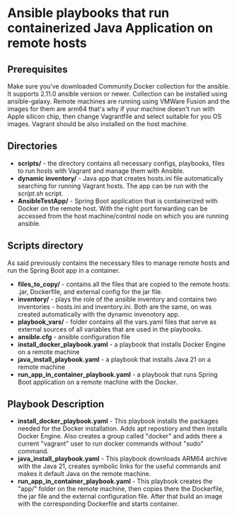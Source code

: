 
# Ansible playbooks that run containerized Java Application on remote hosts

## Prerequisites
Make sure you've downloaded Community.Docker collection for the ansible. It supports 2.11.0 ansible version or newer. Collection can be installed using ansible-galaxy.
Remote machines are running using VMWare Fusion and the images for them are arm64 that's why if your machine doesn't run with Apple silicon chip, then change Vagrantfile and select suitable for you OS images.
Vagrant should be also installed on the host machine.

## Directories

 - **scripts/** - the directory contains all necessary configs, playbooks, files to run hosts with Vagrant and manage them with Ansible. 
 - **dynamic inventory/** - Java app that creates hosts.ini file automatically searching for running Vagrant hosts.  The app can be run with the *script.sh* script.
 - **AnsibleTestApp/** - Spring Boot application that is containerized with Docker on the remote host. With the right port forwarding can be accessed from the host machine/control node on which you are running ansible.
## Scripts directory
As said previously contains the necessary files to manage remote hosts and run the Spring Boot app in a container.
 - **files_to_copy/** - contains all the files that are copied to the remote hosts: .jar, Dockerfile, and external config for the jar file. 
 - **inventory/** - plays the role of the ansible inventory and contains two inventories - hosts.ini and inventory.ini. Both are the same, on was created automatically with the dynamic invenotory app.
 - **playbook_vars/** - folder contains all the vars.yaml files that serve as external sources of all variables that are used in the playbooks.
 - **ansible.cfg** - ansible configuration file
 - **install_docker_playbook.yaml** - a playbook that installs Docker Engine on a remote machine
 - **java_install_playbook.yaml** - a playbook that installs Java 21 on a remote machine
 - **run_app_in_container_playbook.yaml** - a playbook that runs Spring Boot application on a remote machine with the Docker.

## Playbook Description

 - **install_docker_playbook.yaml** - This playbook installs the packages needed for the Docker installation. Adds apt repostiory and then installs Docker Engine. Also creates a group called "docker" and adds there a current "vagrant" user to run docker commands without "sudo" command.
 - **java_install_playbook.yaml** - This playbook downloads ARM64 archive with the Java 21, creates symbolic links for the useful commands and makes it default Java on the remote machine.
 - **run_app_in_container_playbook.yaml** - This playbook creates the "app/" folder on the remote machine, then copies there the Dockerfile, the jar file and the external configuration file.  After that build an image with the corresponding Dockerfile and starts container. 
